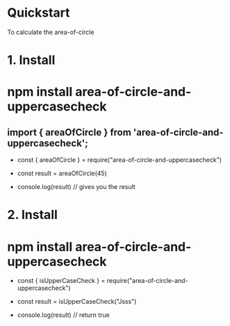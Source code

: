 # Quickstart
To calculate the area-of-circle

# 1. Install
# npm install area-of-circle-and-uppercasecheck

## import { areaOfCircle } from 'area-of-circle-and-uppercasecheck';

 * const { areaOfCircle } = require("area-of-circle-and-uppercasecheck")

 * const result = areaOfCircle(45)

 * console.log(result)  // gives you the result


 # 2. Install
# npm install area-of-circle-and-uppercasecheck

 * const { isUpperCaseCheck } = require("area-of-circle-and-uppercasecheck")

 * const result = isUpperCaseCheck("Jsss")
 
 * console.log(result)  // return true
    



